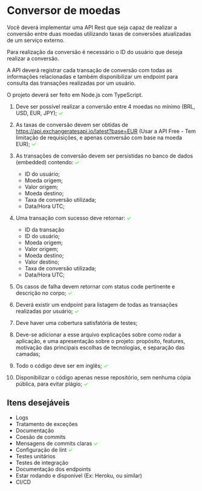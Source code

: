 # Conversor de moedas

Você deverá implementar uma API Rest que seja capaz de realizar a conversão entre duas moedas
utilizando taxas de conversões atualizadas de um serviço externo.

Para realização da conversão é necessário o ID do usuário que deseja realizar a conversão.

A API deverá registrar cada transação de conversão com todas as informações relacionadas e também
disponibilizar um endpoint para consulta das transações realizadas por um usuário.

O projeto deverá ser feito em Node.js com TypeScript.

1. Deve ser possível realizar a conversão entre 4 moedas no mínimo (BRL, USD, EUR, JPY); <span style="color: #00ff00">&#10003;</span>
1. As taxas de conversão devem ser obtidas de https://api.exchangeratesapi.io/latest?base=EUR 
  (Usar a API Free - Tem limitação de requisições, e apenas conversão com base na moeda EUR); <span style="color: #00ff00">&#10003;</span>
1. As transações de conversão devem ser persistidas no banco de dados (embedded) contendo: <span style="color: #00ff00">&#10003;</span>

    * ID do usuário;
    * Moeda origem;
    * Valor origem;
    * Moeda destino;
    * Taxa de conversão utilizada;
    * Data/Hora UTC;

1. Uma transação com sucesso deve retornar: <span style="color: #00ff00">&#10003;</span>
    * ID da transação
    * ID do usuário;
    * Moeda origem;
    * Valor origem;
    * Moeda destino;
    * Valor destino;
    * Taxa de conversão utilizada;
    * Data/Hora UTC;

1. Os casos de falha devem retornar com status code pertinente e descrição no corpo; <span style="color: #00ff00">&#10003;</span>
1. Deverá existir um endpoint para listagem de todas as transações realizadas por usuário; <span style="color: #00ff00">&#10003;</span>

1. Deve haver uma cobertura satisfatória de testes;

1. Deve-se adicionar a esse arquivo explicações sobre como rodar a aplicação, e uma apresentação sobre o
projeto: propósito, features, motivação das principais escolhas de tecnologias, e separação das camadas;

1. Todo o código deve ser em inglês; <span style="color: #00ff00">&#10003;</span>

1. Disponibilizar o código apenas nesse repositório, sem nenhuma cópia pública, para evitar plágio; <span style="color: #00ff00">&#10003;</span>

## Itens desejáveis
* Logs
* Tratamento de exceções
* Documentação
* Coesão de commits 
* Mensagens de commits claras <span style="color: #00ff00">&#10003;</span>
* Configuração de lint <span style="color: #00ff00">&#10003;</span>
* Testes unitários
* Testes de integração
* Documentação dos endpoints
* Estar rodando e disponível (Ex: Heroku, ou similar)
* CI/CD
